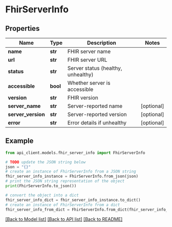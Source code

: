 # FhirServerInfo


## Properties

Name | Type | Description | Notes
------------ | ------------- | ------------- | -------------
**name** | **str** | FHIR server name | 
**url** | **str** | FHIR server URL | 
**status** | **str** | Server status (healthy, unhealthy) | 
**accessible** | **bool** | Whether server is accessible | 
**version** | **str** | FHIR version | 
**server_name** | **str** | Server-reported name | [optional] 
**server_version** | **str** | Server-reported version | [optional] 
**error** | **str** | Error details if unhealthy | [optional] 

## Example

```python
from api_client.models.fhir_server_info import FhirServerInfo

# TODO update the JSON string below
json = "{}"
# create an instance of FhirServerInfo from a JSON string
fhir_server_info_instance = FhirServerInfo.from_json(json)
# print the JSON string representation of the object
print(FhirServerInfo.to_json())

# convert the object into a dict
fhir_server_info_dict = fhir_server_info_instance.to_dict()
# create an instance of FhirServerInfo from a dict
fhir_server_info_from_dict = FhirServerInfo.from_dict(fhir_server_info_dict)
```
[[Back to Model list]](../README.md#documentation-for-models) [[Back to API list]](../README.md#documentation-for-api-endpoints) [[Back to README]](../README.md)


